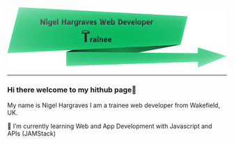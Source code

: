 <img src="/NHwebdevbanner.png" alt="banner"/>

---

### Hi there welcome to my hithub page👋

My name is Nigel Hargraves I am a trainee web developer from Wakefield, UK.

🌱 I’m currently learning Web and App Development with Javascript and APIs (JAMStack)


<!--
**NigelHargraves/NigelHargraves** is a ✨ _special_ ✨ repository because its `README.md` (this file) appears on your GitHub profile.

Here are some ideas to get you started:

- 🔭 I’m currently working on ...
- 🌱 I’m currently learning ...
- 👯 I’m looking to collaborate on ...
- 🤔 I’m looking for help with ...
- 💬 Ask me about ...
- 📫 How to reach me: ...
- 😄 Pronouns: ...
- ⚡ Fun fact: ...
-->
